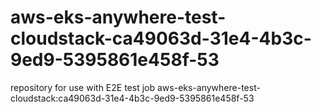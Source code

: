 # aws-eks-anywhere-test-cloudstack-ca49063d-31e4-4b3c-9ed9-5395861e458f-53
repository for use with E2E test job aws-eks-anywhere-test-cloudstack:ca49063d-31e4-4b3c-9ed9-5395861e458f-53
